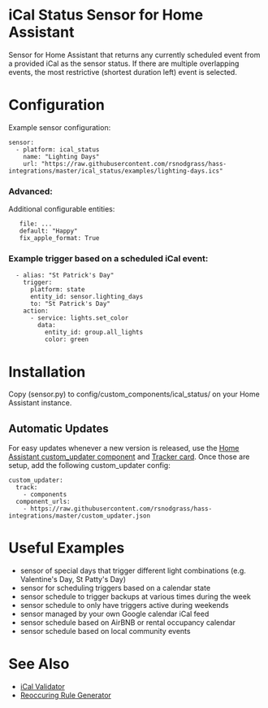 # iCal Status Sensor for Home Assistant

Sensor for Home Assistant that returns any currently scheduled event from a provided
iCal as the sensor status. If there are multiple overlapping events, the most
restrictive (shortest duration left) event is selected.

# Configuration

Example sensor configuration:

```
sensor:
  - platform: ical_status
    name: "Lighting Days"
    url: "https://raw.githubusercontent.com/rsnodgrass/hass-integrations/master/ical_status/examples/lighting-days.ics"
```

### Advanced:

Additional configurable entities:

```
   file: ...
   default: "Happy"
   fix_apple_format: True
```

### Example trigger based on a scheduled iCal event:

```
  - alias: "St Patrick's Day"
    trigger:
      platform: state
      entity_id: sensor.lighting_days
      to: "St Patrick's Day"
    action:
      - service: lights.set_color
        data:
          entity_id: group.all_lights
          color: green
```

# Installation

Copy (sensor.py) to config/custom_components/ical_status/ on your Home Assistant instance.

## Automatic Updates

For easy updates whenever a new version is released, use the [Home Assistant custom_updater component](https://github.com/custom-components/custom_updater/wiki/Installation) and [Tracker card](https://github.com/custom-cards/tracker-card). Once those are setup, add the following custom_updater config:

``` 
custom_updater:
  track:
    - components
  component_urls:
    - https://raw.githubusercontent.com/rsnodgrass/hass-integrations/master/custom_updater.json
```

# Useful Examples

* sensor of special days that trigger different light combinations (e.g. Valentine's Day, St Patty's Day)
* sensor for scheduling triggers based on a calendar state
* sensor schedule to trigger backups at various times during the week
* sensor schedule to only have triggers active during weekends
* sensor managed by your own Google calendar iCal feed
* sensor schedule based on AirBNB or rental occupancy calendar
* sensor schedule based on local community events

# See Also

* [iCal Validator](https://icalendar.org/validator.html)
* [Reoccuring Rule Generator](https://www.textmagic.com/free-tools/rrule-generator)

